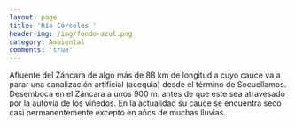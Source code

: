 ```yaml
---
layout: page
title: 'Río Córcoles '
header-img: /img/fondo-azul.png
category: Ambiental
comments: 'true'
---
```



Afluente del Záncara de algo más de 88 km de longitud a cuyo cauce va a parar una canalización artificial (acequia) desde el término de
Socuellamos.  Desemboca en el Záncara a unos 900 m. antes de que este sea atravesado por la autovía de los viñedos.
En la actualidad su cauce se encuentra seco casi permanentemente excepto en años de muchas lluvias.

